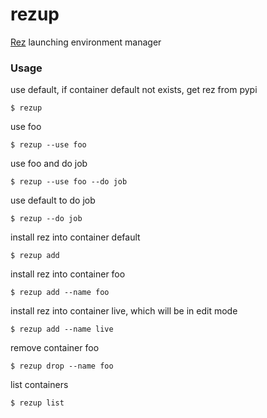 # rezup

[Rez](https://github.com/nerdvegas/rez) launching environment manager

### Usage

use default, if container default not exists, get rez from pypi
```
$ rezup
```

use foo
```
$ rezup --use foo
```

use foo and do job
```
$ rezup --use foo --do job
```

use default to do job
```
$ rezup --do job
```

install rez into container default
```
$ rezup add
```

install rez into container foo
```
$ rezup add --name foo
```

install rez into container live, which will be in edit mode
```
$ rezup add --name live
```

remove container foo
```
$ rezup drop --name foo
```

list containers
```
$ rezup list
```
